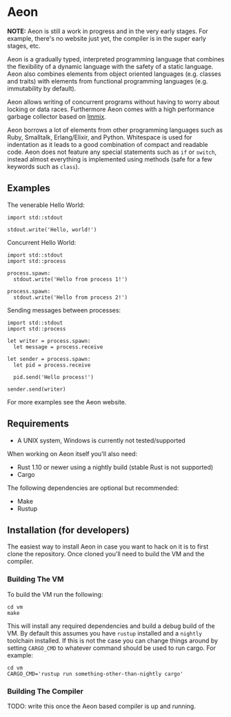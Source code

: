 # Aeon

**NOTE:** Aeon is still a work in progress and in the very early stages. For
example, there's no website just yet, the compiler is in the super early stages,
etc.

Aeon is a gradually typed, interpreted programming language that combines the
flexibility of a dynamic language with the safety of a static language. Aeon
also combines elements from object oriented languages (e.g. classes and traits)
with elements from functional programming languages (e.g. immutability by
default).

Aeon allows writing of concurrent programs without having to worry about locking
or data races. Furthermore Aeon comes with a high performance garbage collector
based on [Immix][immix].

Aeon borrows a lot of elements from other programming languages such as Ruby,
Smalltalk, Erlang/Elixir, and Python. Whitespace is used for indentation as it
leads to a good combination of compact and readable code. Aeon does not feature
any special statements such as `if` or `switch`, instead almost everything is
implemented using methods (safe for a few keywords such as `class`).

## Examples

The venerable Hello World:

    import std::stdout

    stdout.write('Hello, world!')

Concurrent Hello World:

    import std::stdout
    import std::process

    process.spawn:
      stdout.write('Hello from process 1!')

    process.spawn:
      stdout.write('Hello from process 2!')

Sending messages between processes:

    import std::stdout
    import std::process

    let writer = process.spawn:
      let message = process.receive

    let sender = process.spawn:
      let pid = process.receive

      pid.send('Hello process!')

    sender.send(writer)

For more examples see the Aeon website.

## Requirements

* A UNIX system, Windows is currently not tested/supported

When working on Aeon itself you'll also need:

* Rust 1.10 or newer using a nightly build (stable Rust is not supported)
* Cargo

The following dependencies are optional but recommended:

* Make
* Rustup

## Installation (for developers)

The easiest way to install Aeon in case you want to hack on it is to first clone
the repository. Once cloned you'll need to build the VM and the compiler.

### Building The VM

To build the VM run the following:

    cd vm
    make

This will install any required dependencies and build a debug build of the VM.
By default this assumes you have `rustup` installed and a `nightly` toolchain
installed. If this is not the case you can change things around by setting
`CARGO_CMD` to whatever command should be used to run cargo. For example:

    cd vm
    CARGO_CMD='rustup run something-other-than-nightly cargo'

### Building The Compiler

TODO: write this once the Aeon based compiler is up and running.

[immix]: http://www.cs.utexas.edu/users/speedway/DaCapo/papers/immix-pldi-2008.pdf
